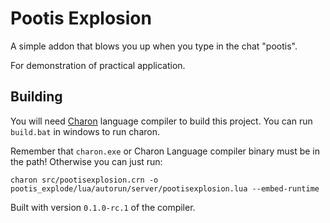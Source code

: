 # Pootis Explosion

A simple addon that blows you up when you type in the chat "pootis".

For demonstration of practical application.

## Building

You will need [Charon](https://github.com/sigmasoldi3r/charon-lang) language
compiler to build this project. You can run `build.bat` in windows to run
charon.

Remember that `charon.exe` or Charon Language compiler binary must be in the
path! Otherwise you can just run:

```
charon src/pootisexplosion.crn -o pootis_explode/lua/autorun/server/pootisexplosion.lua --embed-runtime
```

Built with version `0.1.0-rc.1` of the compiler.
